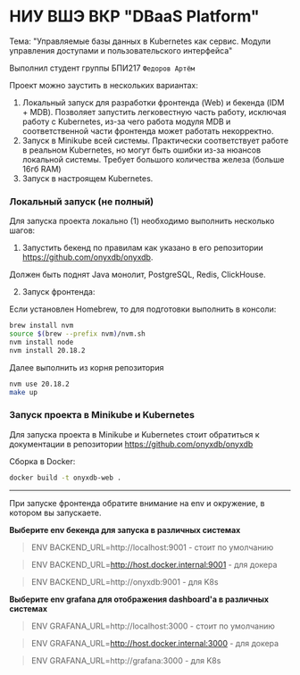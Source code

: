 # НИУ ВШЭ ВКР "DBaaS Platform"
Тема: "Управляемые базы данных в Kubernetes как сервис. Модули управления доступами и пользовательского интерфейса"

Выполнил студент группы БПИ217 `Федоров Артём`

Проект можно заустить в нескольких вариантах:

1) Локальный запуск для разработки фронтенда (Web) и бекенда (IDM + MDB). Позволяет запустить легковестную часть работу, исключая работу с Kubernetes, из-за чего работа модуля MDB и соответственной части фронтенда может работать некорректно.
2) Запуск в Minikube всей системы. Практически соответствует работе в реальном Kubernetes, но могут быть ошибки из-за нюансов локальной системы. Требует большого количества железа (больше 16гб RAM)
3) Запуск в настроящем Kubernetes.

### Локальный запуск (не полный)

Для запуска проекта локально (1) необходимо выполнить несколько шагов:

1) Запустить бекенд по правилам как указано в его репозитории https://github.com/onyxdb/onyxdb.

Должен быть поднят Java монолит, PostgreSQL, Redis, ClickHouse.

2) Запуск фронтенда:

Если установлен Homebrew, то для подготовки выполнить в консоли:
```bash
brew install nvm
source $(brew --prefix nvm)/nvm.sh
nvm install node
nvm install 20.18.2
```
Далее выполнить из корня репозитория
```bash
nvm use 20.18.2
make up
```
### Запуск проекта в Minikube и Kubernetes

Для запуска проекта в Minikube и Kubernetes стоит обратиться к документации в репозитории https://github.com/onyxdb/onyxdb

Сборка в Docker:
```bash
docker build -t onyxdb-web .
```

---

При запуске фронтенда обратите внимание на env и окружение, в котором вы запускаете. 

**Выберите env бекенда для запуска в различных системах**

> ENV BACKEND_URL=http://localhost:9001 - стоит по умолчанию

> ENV BACKEND_URL=http://host.docker.internal:9001 - для докера

> ENV BACKEND_URL=http://onyxdb:9001 - для K8s

**Выберите env grafana для отображения dashboard'а в различных системах**

> ENV GRAFANA_URL=http://localhost:3000 - стоит по умолчанию

> ENV GRAFANA_URL=http://host.docker.internal:3000 - для докера

> ENV GRAFANA_URL=http://grafana:3000 - для K8s
